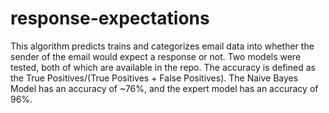 # response-expectations

This algorithm predicts trains and categorizes email data into whether the sender of the email would expect a response or not. 
Two models were tested, both of which are available in the repo. The accuracy is defined as the True Positives/(True Positives + False Positives). The Naive Bayes Model has an accuracy of ~76%, and the expert model has an accuracy of 96%. 
